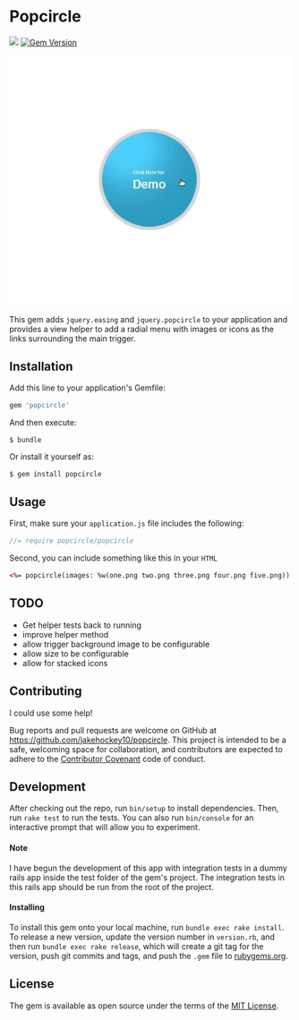 # Popcircle

![](https://img.shields.io/gem/dt/popcircle.svg) [![Gem Version](https://badge.fury.io/rb/popcircle.svg)](https://badge.fury.io/rb/popcircle)

![Alt text](/popcircle.gif)

This gem adds `jquery.easing` and `jquery.popcircle` to your application and provides a view helper to add a radial menu with images or icons as the links surrounding the main trigger.

## Installation

Add this line to your application's Gemfile:

```ruby
gem 'popcircle'
```

And then execute:

    $ bundle

Or install it yourself as:

    $ gem install popcircle

## Usage

First, make sure your `application.js` file includes the following:

```javascript
//= require popcircle/popcircle
```

Second, you can include something like this in your `HTML`

```HTML
<%= popcircle(images: %w(one.png two.png three.png four.png five.png)) %>
```

## TODO

- Get helper tests back to running
- improve helper method
- allow trigger background image to be configurable
- allow size to be configurable
- allow for stacked icons

## Contributing

I could use some help!

Bug reports and pull requests are welcome on GitHub at https://github.com/jakehockey10/popcircle. This project is intended to be a safe, welcoming space for collaboration, and contributors are expected to adhere to the [Contributor Covenant](http://contributor-covenant.org) code of conduct.

## Development

After checking out the repo, run `bin/setup` to install dependencies. Then, run `rake test` to run the tests. You can also run `bin/console` for an interactive prompt that will allow you to experiment.

#### Note

I have begun the development of this app with integration tests in a dummy rails app inside the test folder of the gem's project.  The integration tests in this rails app should be run from the root of the project.

#### Installing

To install this gem onto your local machine, run `bundle exec rake install`. To release a new version, update the version number in `version.rb`, and then run `bundle exec rake release`, which will create a git tag for the version, push git commits and tags, and push the `.gem` file to [rubygems.org](https://rubygems.org).

## License

The gem is available as open source under the terms of the [MIT License](http://opensource.org/licenses/MIT).

